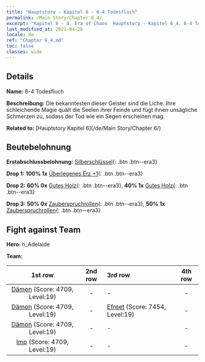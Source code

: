 ```yaml
---
title: "Hauptstory - Kapitel 6 - 6-4 Todesfluch"
permalink: /Main Story/Chapter 6_4/
excerpt: "Kapitel 6 - 4. Era of Chaos  Hauptstory - Kapitel 6_4. 6-4 Todesfluch"
last_modified_at: 2021-04-28
locale: de
ref: "Chapter 6_4.md"
toc: false
classes: wide
---
```


## Details

 **Name:** 6-4 Todesfluch

 **Beschreibung:** Die bekanntesten dieser Geister sind die Liche. Ihre schleichende Magie quält die Seelen ihrer Feinde und fügt ihnen unsägliche Schmerzen zu, sodass der Tod wie ein Segen erscheinen mag.

 **Related to:** [Hauptstory Kapitel 6](/de/Main Story/Chapter 6/)

## Beutebelohnung

 **Erstabschlussbelohnung:** [Silberschlüssel](/ItemsDE/con_693/){: .btn .btn--era3}

 **Drop 1:** **100% 1x** [Überlegenes Erz +1](/ItemsDE/mat_19/){: .btn .btn--era3}

 **Drop 2:** **60% 0x** [Gutes Holz](/ItemsDE/mat_13/){: .btn .btn--era3}, **40% 1x** [Gutes Holz](/ItemsDE/mat_13/){: .btn .btn--era3}

 **Drop 3:** **50% 0x** [Zauberspruchrollen](/ItemsDE/con_694/){: .btn .btn--era3}, **50% 1x** [Zauberspruchrollen](/ItemsDE/con_694/){: .btn .btn--era3}


## Fight against Team
 **Hero:** h_Adelaide

 **Team:**


  | 1st row | 2nd row | 3rd row | 4th row |
  |:----:|:----:|:----|:----:|
  | [Dämon](/de/units/Demon/) (Score: 4709, Level:19)  | - | - | - |
  | [Dämon](/de/units/Demon/) (Score: 4709, Level:19)  | - | [Efreet](/de/units/Efreeti/) (Score: 7454, Level:19)  | - |
  | [Dämon](/de/units/Demon/) (Score: 4709, Level:19)  | - | - | - |
  | [Imp](/de/units/Imp/) (Score: 4709, Level:19)  | - | - | - |



